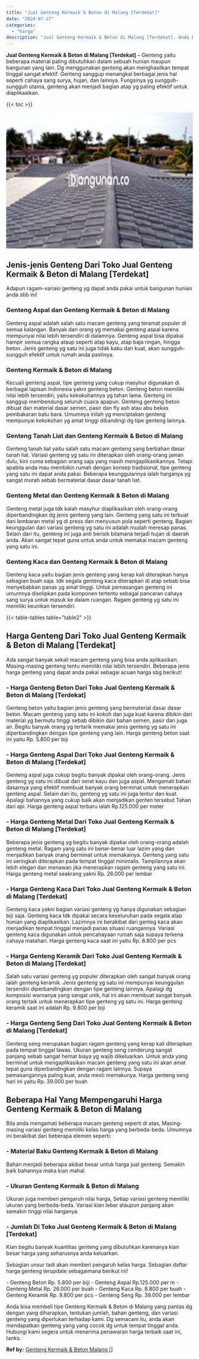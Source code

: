 ```yaml
---
title: "Jual Genteng Kermaik & Beton di Malang [Terdekat]"
date: "2024-07-27"
categories: 
  - "harga"
description: "Jual Genteng Kermaik & Beton di Malang [Terdekat]. Anda bisa membeli tipe Genteng Kermaik & Beton di Malang yang pantas dg dengan yang diharapkan, tentukan j..."
---
```


**Jual Genteng Kermaik & Beton di Malang \[Terdekat\]** – Genteng yaitu beberapa material paling dibutuhkan dalam sebuah hunian maupun bangunan yang lain. Dg menggunakan genteng akan menghasilkan tempat tinggal sangat efektif. Genteng sanggup menangkal berbagai jenis hal seperti cahaya sang surya, hujan, dan lainnya. Fungsinya yg sungguh-sungguh utama, genteng akan menjadi bagian atap yg paling efektif untuk diaplikasikan.

{{< toc >}}

![Jual Genteng Kermaik & Beton di Malang [Terdekat]](/images/genteng-minimalis-murah07.png)

## Jenis-jenis Genteng Dari Toko Jual Genteng Kermaik & Beton di Malang \[Terdekat\]

Adapun ragam-variasi genteng yg dapat anda pakai untuk bangunan hunian anda sbb ini!

### Genteng Aspal dan Genteng Kermaik & Beton di Malang

Genteng aspal adalah salah satu macam genteng yang teramat populer di semua kalangan. Banyak dari orang yg memakai genteng aspal karena mempunyai nilai lebih tersendiri di dalamnya. Genteng aspal bisa dipakai hampir semua rangka ataup seperti atap kayu, atap baja ringan, hingga beton. Jenis genteng yg satu ini juga tidak kaku dan kuat, akan sungguh-sungguh efektif untuk rumah anda pastinya.

### Genteng Kermaik & Beton di Malang

Kecuali genteng aspal, tipe genteng yang cukup masyhur digunakan di berbagai lapisan Indonesia yakni genteng beton. Genteng beton memiliki nilai lebih tersendiri, yaitu kekokohannya yg tahan lama. Genteng ini sanggup membendung seluruh cuaca apapun. Genteng genteng beton dibuat dari material dasar semen, pasir dan fly ash atau abu bekas pembakaran batu bara. Umumnya inilah yg menciptakan genteng mempunyai kekokohan yg amat tinggi dibandingi dg tipe genteng lainnya.

### Genteng Tanah Liat dan Genteng Kermaik & Beton di Malang

Genteng tanah liat yaitu salah satu macam genteng yang berbahan dasar tanah liat. Variasi genteng yg satu ini diterapkan oleh orang-orang jaman dulu, kini cuma sebagian orang saja yang masih mengaplikasikannya. Tetapi apabila anda mau membikin rumah dengan konsep tradisional, tipe genteng yang satu ini dapat anda pakai. Beberapa keunggulannya ialah harganya yg sangat murah sebab bermaterial dasar dasar tanah liat.

### Genteng Metal dan Genteng Kermaik & Beton di Malang

Genteng metal juga tdk kalah masyhur diaplikasikan oleh orang-orang diperbandingkan dg jenis genteng yang lain. Genteng yang satu ini terbuat dari lembaran metal yg di press dan menyusun pola seperti genteng. Bagian keunggulan dari variasi genteng yg satu ini adalah mudah meresap panas. Selain dari itu, genteng ini juga anti berisik bilamana terjadi hujan di daerah anda. Akan sangat tepat guna untuk anda untuk memakai macam genteng yang satu ini.

### Genteng Kaca dan Genteng Kermaik & Beton di Malang

Genteng kaca yaitu bagian jenis genteng yang kerap kali diterapkan hanya sebagian buah saja. tdk segala genteng kaca diterapkan di atap sebab bisa menyebabkan panas yg amat tinggi. Untuk pemasangan genteng ini umumnya diselipkan pada komponen tertentu sebagai pancaran cahaya sang surya untuk masuk ke dalam ruangan. Ragam genteng yg satu ini memiliki keunikan tersendiri.

{{< table-tables table="table2" >}}

## Harga Genteng Dari Toko Jual Genteng Kermaik & Beton di Malang \[Terdekat\]

Ada sangat banyak sekali macam genteng yang bisa anda aplikasikan. Masing-masing genteng tentu memiliki nilai lebih tersendiri. Beberapa jenis harga genteng yang dapat anda pakai sebagai acuan harga sbg berikut!

### \- Harga Genteng Beton Dari Toko Jual Genteng Kermaik & Beton di Malang \[Terdekat\]

Genteng beton yaitu bagian jenis genteng yang bermaterial dasar dasar beton. Macam genteng yang satu ini kokoh dan juga kuat karena dibikin dari material yg bermutu tinggi sebab dibikin dari bahan semen, pasir dan juga air. Begitu banyak orang yg tertarik memakai jenis genteng yg satu ini diperbandingkan dengan tipe genteng yang lain. Harga genteng beton saat ini yaitu Rp. 5.800 per biji

### \- Harga Genteng Aspal Dari Toko Jual Genteng Kermaik & Beton di Malang \[Terdekat\]

Genteng aspal juga cukup begitu banyak dipakai oleh orang-orang. Jenis genteng yg satu ini dibuat dari serat kayu dan juga aspal. Mengamati bahan dasarnya yang efektif membuat banyak orang berminat untuk menerapkan genteng aspal. Selain dari itu, genteng yg satu ini juga lentur dan kuat. Apalagi bahannya yang cukup baik akan menjadikan genten tersebut Tahan dari api. Harga genteng aspal terbaru ialah Rp.125.000 per meter

### \- Harga Genteng Metal Dari Toko Jual Genteng Kermaik & Beton di Malang \[Terdekat\]

Beberapa jenis genteng yg begitu banyak dipakai oleh orang-orang adalah genteng metal. Ragam yang satu ini benar-benar luar lazim yang dan menjadikan banyak orang berminat untuk memakainya. Genteng yang satu ini seringkali diterapkan pada tempat tinggal minimalis. Tampilannya akan lebih elegan dan menawan jika menerapkan ragam genteng yang satu ini. Harga genteng metal seakrang yakni Rp. 26.000 per lembar

### \- Harga Genteng Kaca Dari Toko Jual Genteng Kermaik & Beton di Malang \[Terdekat\]

Genteng kaca yakni bagian variasi genteng yg hanya digunakan sebagian biji saja. Genteng kaca tdk dipakai secara keseluruhan pada segala atap hunian yang diaplikasikan. Lazimnya ini berakibat dari genteg kaca akan menjadikan tempat tinggal menjadi panas situasi ruangannya. Variasi genteng kaca digunakan untuk pencahayaan rumah saja supaya terkena cahaya matahari. Harga genteng kaca saat ini yaitu Rp. 8.800 per pcs

### \- Harga Genteng Keramik Dari Toko Jual Genteng Kermaik & Beton di Malang \[Terdekat\]

Salah satu variasi genteng yg populer diterapkan oleh sangat banyak orang ialah genteng keramik. Jenis genteng yg satu ini mempunyai keunggulan tersendiri diperbandingkan dengan tipe genteng lainnya. Apalagi dg komposisi warnanya yang sangat unik, hal ini akan membuat sangat banyak orang tertaik untuk menerapkan tipe genteng yg satu ini. Harga genteng keramik saat ini adalah Rp. 9.800 per biji

### \- Harga Genteng Seng Dari Toko Jual Genteng Kermaik & Beton di Malang \[Terdekat\]

Genteng seng merupakan bagian ragam genteng yang kerap kali diterapkan pada tempat tinggal lawas. Ukuran genteng seng cenderung sangat panjang sebab sangat hemat biaya yg wajib dikeluarkan. Untuk anda yang berminat untuk mengaplikasikan macam genteng yang satu ini akan amat tepat guna diperbandingkan dengan ragam lainnya. Supaya pemasangannya paling kuat, anda mesti memakunya. Harga genteng seng hari ini yaitu Rp. 39.000 per buah

## Beberapa Hal Yang Mempengaruhi Harga Genteng Kermaik & Beton di Malang

Bila anda mengamati beberapa macam genteng seperti di atas, Masing-masing variasi genteng memiliki kelas harga yang berbeda-beda. Umumnya ini berakibat dari beberapa elemen seperti:

### \- Material Baku Genteng Kermaik & Beton di Malang

Bahan menjadi beberapa akibat besar untuk harga jual genteng. Semakin baik bahannya maka kian mahal.

### \- Ukuran Genteng Kermaik & Beton di Malang

Ukuran juga memberi pengaruh nilai harga, Setiap variasi genteng memiliki ukuran yang berbeda-beda. Variasi kian lebar ataupun panjang akan semakin tinggi nilai harganya.

### \- Jumlah Di Toko Jual Genteng Kermaik & Beton di Malang \[Terdekat\]

Kian begitu banyak kuantitas genteng yang dibutuhkan karenanya kian besar harga yang seharusnya anda keluarkan.

Sebagian unsur tadi akan memberi pengaruh kelas harga. Sebagian daftar harga genteng terupdate sebagaimana berikut ini!

\- Genteng Beton Rp. 5.800 per biji - Genteng Aspal Rp.125.000 per m - Genteng Metal Rp. 26.000 per buah - Genteng Kaca Rp. 8.800 per buah - Genteng Keramik Rp. 9.800 per pcs - Genteng Seng Rp. 39.000 per lembar

Anda bisa membeli tipe Genteng Kermaik & Beton di Malang yang pantas dg dengan yang diharapkan, tentukan jumlah, bahan genteng, dan variasi genteng yang diperlukan terhadap kami. Dg semacam itu, anda akan mendapatkan genteng yang yang cocok dg untuk tempat tinggal anda. Hubungi kami segera untuk menerima penawaran harga terbaik saat ini, tanks.

**Ref by:**  [Genteng Kermaik & Beton  Malang []](https://id.wikipedia.org/wiki/Genteng)
